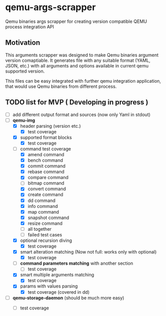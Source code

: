 # qemu-args-scrapper
Qemu binaries args scrapper for creating version compatible QEMU process integration API

## Motivation
This arguments scrapper was designed to make Qemu binaries argument version comaptiable. It generates file with any suitable format (YAML, JSON, etc.) 
with all arguments and options available in current qemu supported version. 

This files can be easy integrated with further qemu integration application, that would use Qemu binaries from different process.


## TODO list for MVP ( Developing in progress )
- [ ] add different output format and sources (now only Yaml in stdout)
- [ ] **qemu-img**
  - [X] header parsing (version etc.)
    - [X] test coverage
  - [X] supported format blocks
    - [X] test coverage
  - [ ] command test coverage
    - [X] amend command
    - [X] bench command
    - [X] commit command
    - [X] rebase command
    - [X] compare command
    - [ ] bitmap command
    - [X] convert command
    - [X] create command
    - [X] dd command
    - [X] info command
    - [X] map command
    - [X] snapshot command
    - [X] resize command
    - [ ] all together
    - [ ] failed test cases
  - [X] optional recursion diving
    - [X] test coverage
  - [X] smart alteration matching (Now not full: works only with optional)
    - [X] test coverage
  - [ ] **command parameters matching** with another section
    - [ ] test coverage
  - [X] smart multiple arguments matching
    - [X] test coverage
  - [X] params with values parsing
    - [X] test coverage (covered in dd)
- [ ] **qemu-storage-daemon** (should be much more easy)
  - [ ] test coverage
  
